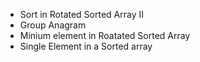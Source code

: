 
* Sort in Rotated Sorted Array II
* Group Anagram
* Minium element in Roatated Sorted Array
* Single Element in a Sorted array
